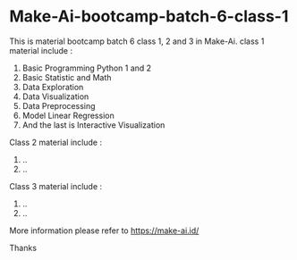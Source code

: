 # Make-Ai-bootcamp-batch-6-class-1
This is material bootcamp batch 6 class 1, 2 and 3 in Make-Ai.
class 1 material include :
1) Basic Programming Python 1 and 2
2) Basic Statistic and Math
3) Data Exploration
4) Data Visualization
5) Data Preprocessing
6) Model Linear Regression
7) And the last is Interactive Visualization

Class 2 material include : 
1) ..
2) ..

Class 3 material include :
1) ..
2) ..

More information please refer to https://make-ai.id/

Thanks
